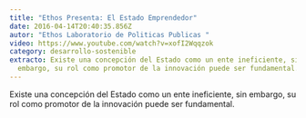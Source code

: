 ```yaml
---
title: "Ethos Presenta: El Estado Emprendedor"
date: 2016-04-14T20:40:35.856Z
autor: "Ethos Laboratorio de Politicas Publicas "
video: https://www.youtube.com/watch?v=xofI2Wqqzok
category: desarrollo-sostenible
extracto: Existe una concepción del Estado como un ente ineficiente, sin
  embargo, su rol como promotor de la innovación puede ser fundamental.
---
```

Existe una concepción del Estado como un ente ineficiente, sin embargo, su rol como promotor de la innovación puede ser fundamental.